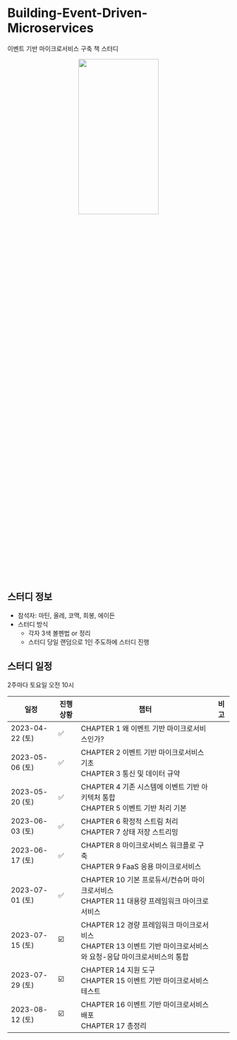 # Building-Event-Driven-Microservices
이벤트 기반 마이크로서비스 구축 책 스터디

<p align="center">
  <img src="https://user-images.githubusercontent.com/34755287/233812804-dc5692d0-70ec-41ee-bb8f-683964276b95.png"  width="60%" height="30%">
</p>

## 스터디 정보
- 참석자: 마틴, 올레, 코맥, 희봉, 에이든
- 스터디 방식
  - 각자 3색 볼펜법 or 정리
  - 스터디 당일 랜덤으로 1인 주도하에 스터디 진행

## 스터디 일정
2주마다 토요일 오전 10시 

| 일정             | 진행상황  | 챕터                                                   | 비고 |
|----------------|-------|------------------------------------------------------|----|
| 2023-04-22 (토) | :white_check_mark: | CHAPTER 1 왜 이벤트 기반 마이크로서비스인가?                        |    |
| 2023-05-06 (토) | :white_check_mark: | CHAPTER 2 이벤트 기반 마이크로서비스 기초<br>CHAPTER 3 통신 및 데이터 규약 |    |
| 2023-05-20 (토) | :white_check_mark: | CHAPTER 4 기존 시스템에 이벤트 기반 아키텍처 통합<br>CHAPTER 5 이벤트 기반 처리 기본 |    |
| 2023-06-03 (토) | :white_check_mark: | CHAPTER 6 확정적 스트림 처리<br>CHAPTER 7 상태 저장 스트리밍 |    |
| 2023-06-17 (토) | :white_check_mark: | CHAPTER 8 마이크로서비스 워크플로 구축<br>CHAPTER 9 FaaS 응용 마이크로서비스 |    |
| 2023-07-01 (토) | :white_check_mark: | CHAPTER 10 기본 프로듀서/컨슈머 마이크로서비스<br>CHAPTER 11 대용량 프레임워크 마이크로서비스 |    |
| 2023-07-15 (토) | :ballot_box_with_check: | CHAPTER 12 경량 프레임워크 마이크로서비스<br>CHAPTER 13 이벤트 기반 마이크로서비스와 요청-응답 마이크로서비스의 통합 |    |
| 2023-07-29 (토) | :ballot_box_with_check: | CHAPTER 14 지원 도구<br>CHAPTER 15 이벤트 기반 마이크로서비스 테스트 |    |
| 2023-08-12 (토) | :ballot_box_with_check: | CHAPTER 16 이벤트 기반 마이크로서비스 배포<br>CHAPTER 17 총정리 |    |


